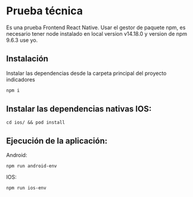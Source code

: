 # Prueba técnica

Es una prueba Frontend React Native. Usar el gestor de paquete npm, es necesario tener node instalado en local version v14.18.0 y version de npm 9.6.3 use yo.

## Instalación
Instalar las dependencias desde la carpeta principal del proyecto indicadores

```bash
npm i
```

## Instalar las dependencias nativas IOS:

```
cd ios/ && pod install
```

## Ejecución de la aplicación:

Android:

```
npm run android-env
```

IOS:

```
npm run ios-env
```
